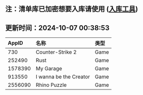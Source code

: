## 注：清单库已加密想要入库请使用 ([入库工具](https://github.com/BlankTMing/ManifestAutoUpdate/releases))

## 更新时间：2024-10-07 00:38:53
| AppID | 名称 | 类型  |
| :-------------------- | :----------------------------- | :----------- |
| 730 | Counter-Strike 2| Game |
| 252490 | Rust| Game |
| 1578390 | My Garage| Game |
| 913550 | I wanna be the Creator| Game |
| 2556090 | Rhino Puzzle| Game |
